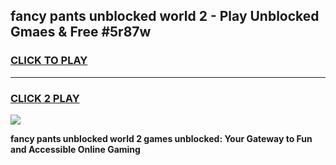 
## fancy pants unblocked world 2 - Play Unblocked Gmaes & Free #5r87w
<h3>
<a href="https://news.freeplayer.one?title=fancy_pants_unblocked_world_2&ref=24F">CLICK TO PLAY</a></h3>
<hr>

<h3>
<a href="https://news.freeplayer.one?title=fancy_pants_unblocked_world_2&ref=24F">CLICK 2 PLAY</a>
  
</h3>

<a href="https://news.freeplayer.one?title=fancy_pants_unblocked_world_2&ref=24F/"><img src="https://clearcache.store/games.png"></a>


**fancy pants unblocked world 2 games unblocked: Your Gateway to Fun and Accessible Online Gaming**
